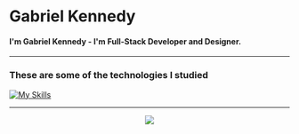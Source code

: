<h1>Gabriel Kennedy</h1>
</hr>
<h4>
   I'm Gabriel Kennedy - I'm Full-Stack Developer and Designer.
</h4>
<hr>
<h3>
   These are some of the technologies I studied
</h3>

[![My Skills](https://skillicons.dev/icons?i=html,css,js,nodejs,prisma,c,cs,ae,bootstrap,figma,ps,pr,visualstudio,vscode,mysql,tailwind,figma,git,jquery,react,dotnet,expressjs,git,github,mongodb,notion,postgres,react,sass)](https://skillicons.dev)

<hr>


<div align="center">
  <img src="https://github-readme-stats.vercel.app/api?username=GabrielKSB&show_icons=true&theme=radical"></img>
 </div>

